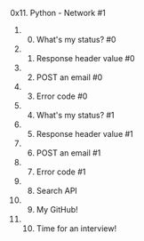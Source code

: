 0x11. Python - Network #1

1. 0. What's my status? #0
2. 1. Response header value #0
3. 2. POST an email #0
4. 3. Error code #0
5. 4. What's my status? #1
6. 5. Response header value #1
7. 6. POST an email #1
8. 7. Error code #1
9. 8. Search API
10. 9. My GitHub!
11. 10. Time for an interview!
